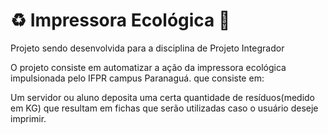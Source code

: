 # ♻ Impressora Ecológica 🍃

Projeto sendo desenvolvida para a disciplina de Projeto Integrador

O projeto consiste em automatizar a ação da impressora ecológica impulsionada pelo IFPR campus Paranaguá. que consiste em:

Um servidor ou aluno deposita uma certa quantidade de resíduos(medido em KG) que resultam em fichas que serão utilizadas caso o usuário
deseje imprimir.

